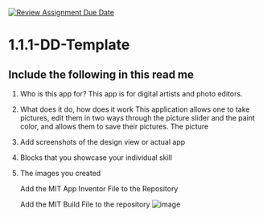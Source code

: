 [![Review Assignment Due Date](https://classroom.github.com/assets/deadline-readme-button-22041afd0340ce965d47ae6ef1cefeee28c7c493a6346c4f15d667ab976d596c.svg)](https://classroom.github.com/a/KZRgrbJa)
# 1.1.1-DD-Template

## Include the following in this read me

1. Who is this app for?
   This app is for digital artists and photo editors. 
1. What does it do, how does it work
   This application allows one to take pictures, edit them in two ways through the picture slider and the paint color, and allows them to save their pictures. The picture 
1. Add screenshots of the design view or actual app
1. Blocks that you showcase your individual skill
1. The images you created

   Add the MIT App Inventor File to the Repository

   Add the MIT Build File to the repository
   ![image](https://github.com/user-attachments/assets/be45fa0f-57c2-408c-97dc-2e61eebf5987)
